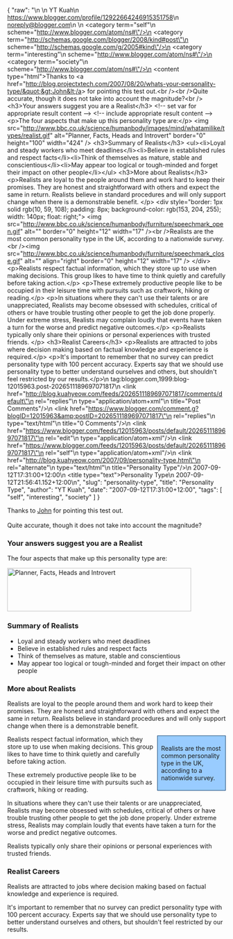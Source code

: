 {
  "raw": "<entry>\n  <author>\n    <name>YT Kuah</name>\n    <uri>https://www.blogger.com/profile/12922664246915351758</uri>\n    <email>noreply@blogger.com</email>\n  </author>\n  <category term=\"self\"\n    scheme=\"http://www.blogger.com/atom/ns#\"/>\n  <category term=\"http://schemas.google.com/blogger/2008/kind#post\"\n    scheme=\"http://schemas.google.com/g/2005#kind\"/>\n  <category term=\"interesting\"\n    scheme=\"http://www.blogger.com/atom/ns#\"/>\n  <category term=\"society\"\n    scheme=\"http://www.blogger.com/atom/ns#\"/>\n  <content type=\"html\">Thanks to &lt;a href=&quot;http://blog.projectxtech.com/2007/08/20/whats-your-personality-type/&quot;&gt;John&lt;/a&gt; for pointing this test out.&lt;br /&gt;&lt;br /&gt;Quite accurate, though it does not take into account the magnitude?&lt;br /&gt;&lt;h3&gt;Your answers suggest you are a Realist&lt;/h3&gt;    &lt;!-- set var for appropriate result content --&gt;                    &lt;!-- include appropriate result content --&gt;        &lt;p&gt;The four aspects that make up this personality type are:&lt;/p&gt; &lt;img src=&quot;http://www.bbc.co.uk/science/humanbody/images/mind/whatamilike/types/realist.gif&quot; alt=&quot;Planner, Facts, Heads and Introvert&quot; border=&quot;0&quot; height=&quot;100&quot; width=&quot;424&quot; /&gt; &lt;h3&gt;Summary of Realists&lt;/h3&gt;  &lt;ul&gt;&lt;li&gt;Loyal and steady workers who meet deadlines&lt;/li&gt;&lt;li&gt;Believe in established rules and respect facts&lt;/li&gt;&lt;li&gt;Think of themselves as mature, stable and conscientious&lt;/li&gt;&lt;li&gt;May appear too logical or tough-minded and forget their impact on other people&lt;/li&gt;&lt;/ul&gt;  &lt;h3&gt;More about Realists&lt;/h3&gt;  &lt;p&gt;Realists are loyal to the people around them and work hard to keep their promises. They are honest and straightforward with others and expect the same in return. Realists believe in standard procedures and will only support change when there is a demonstrable benefit. &lt;/p&gt;  &lt;div style=&quot;border: 1px solid rgb(10, 59, 108); padding: 8px; background-color: rgb(153, 204, 255); width: 140px; float: right;&quot;&gt; &lt;img src=&quot;http://www.bbc.co.uk/science/humanbody/furniture/speechmark_open.gif&quot; alt=&quot;&quot; border=&quot;0&quot; height=&quot;12&quot; width=&quot;17&quot; /&gt;&lt;br /&gt;Realists are the most common personality type in the UK, according to a nationwide survey.&lt;br /&gt;&lt;img src=&quot;http://www.bbc.co.uk/science/humanbody/furniture/speechmark_close.gif&quot; alt=&quot;&quot; align=&quot;right&quot; border=&quot;0&quot; height=&quot;12&quot; width=&quot;17&quot; /&gt; &lt;/div&gt;  &lt;p&gt;Realists respect factual information, which they store up to use when making decisions. This group likes to have time to think quietly and carefully before taking action.&lt;/p&gt;  &lt;p&gt;These extremely productive people like to be occupied in their leisure time with pursuits such as craftwork, hiking or reading.&lt;/p&gt;  &lt;p&gt;In situations where they can't use their talents or are unappreciated, Realists may become obsessed with schedules, critical of others or have trouble trusting other people to get the job done properly. Under extreme stress, Realists may complain loudly that events have taken a turn for the worse and predict negative outcomes.&lt;/p&gt;  &lt;p&gt;Realists typically only share their opinions or personal experiences with trusted friends. &lt;/p&gt;  &lt;h3&gt;Realist Careers&lt;/h3&gt;  &lt;p&gt;Realists are attracted to jobs where decision making based on factual knowledge and experience is required.&lt;/p&gt;                &lt;p&gt;It's important to remember that no survey can predict personality type with 100 percent accuracy. Experts say that we should use personality type to better understand ourselves and others, but shouldn't feel restricted by our results.&lt;/p&gt;</content>\n  <id>tag:blogger.com,1999:blog-12015963.post-2026511189697071817</id>\n  <link href=\"http://blog.kuahyeow.com/feeds/2026511189697071817/comments/default\"\n    rel=\"replies\"\n    type=\"application/atom+xml\"\n    title=\"Post Comments\"/>\n  <link href=\"https://www.blogger.com/comment.g?blogID=12015963&amp;postID=2026511189697071817\"\n    rel=\"replies\"\n    type=\"text/html\"\n    title=\"0 Comments\"/>\n  <link href=\"https://www.blogger.com/feeds/12015963/posts/default/2026511189697071817\"\n    rel=\"edit\"\n    type=\"application/atom+xml\"/>\n  <link href=\"https://www.blogger.com/feeds/12015963/posts/default/2026511189697071817\"\n    rel=\"self\"\n    type=\"application/atom+xml\"/>\n  <link href=\"http://blog.kuahyeow.com/2007/09/personality-type.html\"\n    rel=\"alternate\"\n    type=\"text/html\"\n    title=\"Personality Type\"/>\n  <published>2007-09-12T17:31:00+12:00</published>\n  <title type=\"text\">Personality Type</title>\n  <updated>2007-09-12T21:56:41.152+12:00</updated>\n</entry>",
  "slug": "personality-type",
  "title": "Personality Type",
  "author": "YT Kuah",
  "date": "2007-09-12T17:31:00+12:00",
  "tags": [
    "self",
    "interesting",
    "society"
  ]
}

Thanks to <a href="http://blog.projectxtech.com/2007/08/20/whats-your-personality-type/">John</a> for pointing this test out.<br /><br />Quite accurate, though it does not take into account the magnitude?<br /><h3>Your answers suggest you are a Realist</h3>    <!-- set var for appropriate result content -->                    <!-- include appropriate result content -->        <p>The four aspects that make up this personality type are:</p> <img src="http://www.bbc.co.uk/science/humanbody/images/mind/whatamilike/types/realist.gif" alt="Planner, Facts, Heads and Introvert" border="0" height="100" width="424" /> <h3>Summary of Realists</h3>  <ul><li>Loyal and steady workers who meet deadlines</li><li>Believe in established rules and respect facts</li><li>Think of themselves as mature, stable and conscientious</li><li>May appear too logical or tough-minded and forget their impact on other people</li></ul>  <h3>More about Realists</h3>  <p>Realists are loyal to the people around them and work hard to keep their promises. They are honest and straightforward with others and expect the same in return. Realists believe in standard procedures and will only support change when there is a demonstrable benefit. </p>  <div style="border: 1px solid rgb(10, 59, 108); padding: 8px; background-color: rgb(153, 204, 255); width: 140px; float: right;"> <img src="http://www.bbc.co.uk/science/humanbody/furniture/speechmark_open.gif" alt="" border="0" height="12" width="17" /><br />Realists are the most common personality type in the UK, according to a nationwide survey.<br /><img src="http://www.bbc.co.uk/science/humanbody/furniture/speechmark_close.gif" alt="" align="right" border="0" height="12" width="17" /> </div>  <p>Realists respect factual information, which they store up to use when making decisions. This group likes to have time to think quietly and carefully before taking action.</p>  <p>These extremely productive people like to be occupied in their leisure time with pursuits such as craftwork, hiking or reading.</p>  <p>In situations where they can't use their talents or are unappreciated, Realists may become obsessed with schedules, critical of others or have trouble trusting other people to get the job done properly. Under extreme stress, Realists may complain loudly that events have taken a turn for the worse and predict negative outcomes.</p>  <p>Realists typically only share their opinions or personal experiences with trusted friends. </p>  <h3>Realist Careers</h3>  <p>Realists are attracted to jobs where decision making based on factual knowledge and experience is required.</p>                <p>It's important to remember that no survey can predict personality type with 100 percent accuracy. Experts say that we should use personality type to better understand ourselves and others, but shouldn't feel restricted by our results.</p>
